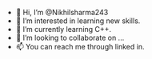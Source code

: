 - 👋 Hi, I’m @Nikhilsharma243
- 👀 I’m interested in learning new skills.
- 🌱 I’m currently learning C++.
- 💞️ I’m looking to collaborate on ...
- 📫 You can reach me through linked in.

<!---
Nikhilsharma243/Nikhilsharma243 is a ✨ special ✨ repository because its `README.md` (this file) appears on your GitHub profile.
You can click the Preview link to take a look at your changes.
--->
